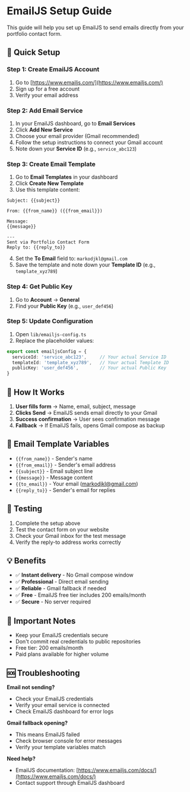 # EmailJS Setup Guide

This guide will help you set up EmailJS to send emails directly from your portfolio contact form.

## 🚀 Quick Setup

### Step 1: Create EmailJS Account
1. Go to [https://www.emailjs.com/](https://www.emailjs.com/)
2. Sign up for a free account
3. Verify your email address

### Step 2: Add Email Service
1. In your EmailJS dashboard, go to **Email Services**
2. Click **Add New Service**
3. Choose your email provider (Gmail recommended)
4. Follow the setup instructions to connect your Gmail account
5. Note down your **Service ID** (e.g., `service_abc123`)

### Step 3: Create Email Template
1. Go to **Email Templates** in your dashboard
2. Click **Create New Template**
3. Use this template content:

```
Subject: {{subject}}

From: {{from_name}} ({{from_email}})

Message:
{{message}}

---
Sent via Portfolio Contact Form
Reply to: {{reply_to}}
```

4. Set the **To Email** field to: `markodjkl@gmail.com`
5. Save the template and note down your **Template ID** (e.g., `template_xyz789`)

### Step 4: Get Public Key
1. Go to **Account** → **General**
2. Find your **Public Key** (e.g., `user_def456`)

### Step 5: Update Configuration
1. Open `lib/emailjs-config.ts`
2. Replace the placeholder values:

```typescript
export const emailjsConfig = {
  serviceId: 'service_abc123',     // Your actual Service ID
  templateId: 'template_xyz789',   // Your actual Template ID
  publicKey: 'user_def456',        // Your actual Public Key
}
```

## 🎯 How It Works

1. **User fills form** → Name, email, subject, message
2. **Clicks Send** → EmailJS sends email directly to your Gmail
3. **Success confirmation** → User sees confirmation message
4. **Fallback** → If EmailJS fails, opens Gmail compose as backup

## 📧 Email Template Variables

- `{{from_name}}` - Sender's name
- `{{from_email}}` - Sender's email address
- `{{subject}}` - Email subject line
- `{{message}}` - Message content
- `{{to_email}}` - Your email (markodjkl@gmail.com)
- `{{reply_to}}` - Sender's email for replies

## 🔧 Testing

1. Complete the setup above
2. Test the contact form on your website
3. Check your Gmail inbox for the test message
4. Verify the reply-to address works correctly

## 💡 Benefits

- ✅ **Instant delivery** - No Gmail compose window
- ✅ **Professional** - Direct email sending
- ✅ **Reliable** - Gmail fallback if needed
- ✅ **Free** - EmailJS free tier includes 200 emails/month
- ✅ **Secure** - No server required

## 🚨 Important Notes

- Keep your EmailJS credentials secure
- Don't commit real credentials to public repositories
- Free tier: 200 emails/month
- Paid plans available for higher volume

## 🆘 Troubleshooting

**Email not sending?**
- Check your EmailJS credentials
- Verify your email service is connected
- Check EmailJS dashboard for error logs

**Gmail fallback opening?**
- This means EmailJS failed
- Check browser console for error messages
- Verify your template variables match

**Need help?**
- EmailJS documentation: [https://www.emailjs.com/docs/](https://www.emailjs.com/docs/)
- Contact support through EmailJS dashboard
